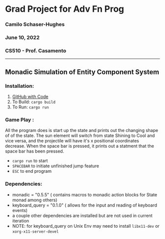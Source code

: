 # Grad Project for Adv Fn Prog
### Camilo Schaser-Hughes
### June 10, 2022
### CS510 - Prof. Casamento 

---

## Monadic Simulation of Entity Component System

### Installation:

1. [GitHub with Code](https://github.com/camilionaire/monad_ecs.git)
2. To Build: `cargo build`
3. To Run: `cargo run`

### Game Play :
All the program does is start up the state and prints out the changing shape of of the state.  The sun element will switch from state Shining to Cool and vice versa, and the projectile will have it's x positional coordinates decrease.  When the space bar is pressed, it prints out a statment that the space bar has been pressed.
 * `cargo run` to start
 * `SPACEBAR` to initiate unfinished jump feature
 * `ESC` to end program

### Dependencies:
 * monadic = "0.5.5" ( contains macros to monadic action blocks for State monad among others)
 * keyboard_query = "0.1.0" ( allows for the input and reading of keyboard events)
 * a couple other dependencies are installed but are not used in current iteration
 * NOTE: for keyboard_query on Unix Env may need to install `libx11-dev` or `xorg-x11-server-devel`
